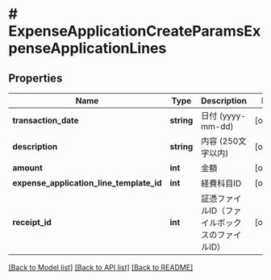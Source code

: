 # # ExpenseApplicationCreateParamsExpenseApplicationLines

## Properties

Name | Type | Description | Notes
------------ | ------------- | ------------- | -------------
**transaction_date** | **string** | 日付 (yyyy-mm-dd) | [optional]
**description** | **string** | 内容 (250文字以内) | [optional]
**amount** | **int** | 金額 | [optional]
**expense_application_line_template_id** | **int** | 経費科目ID | [optional]
**receipt_id** | **int** | 証憑ファイルID（ファイルボックスのファイルID） | [optional]

[[Back to Model list]](../../README.md#models) [[Back to API list]](../../README.md#endpoints) [[Back to README]](../../README.md)
